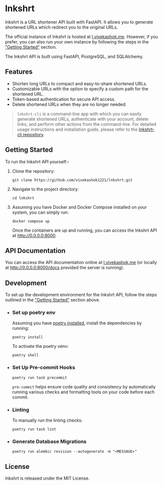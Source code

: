 # lnkshrt

lnkshrt is a URL shortener API built with FastAPI. It allows you to generate shortened URLs which redirect you to the original URLs.

The official instance of lnkshrt is hosted at [l.vivekashok.me](https://l.vivekashok.me). However, if you prefer, you can also run your own instance by following the steps in the ["Getting Started"](#getting-started) section.

The lnkshrt API is built using FastAPI, PostgreSQL, and SQLAlchemy.

## Features

- Shorten long URLs to compact and easy-to-share shortened URLs.
- Customizable URLs with the option to specify a custom path for the shortened URL.
- Token-based authentication for secure API access.
- Delete shortened URLs when they are no longer needed.


> `lnkshrt-cli` is a command-line app with which you can easily generate shortened URLs, authenticate with your account, delete links, and perform other actions from the command-line. For detailed usage instructions and installation guide, please refer to the [lnkshrt-cli repository](https://github.com/vivekashok1221/lnkshrt-cli).


## Getting Started
To run the lnkshrt API yourself:-

1. Clone the repository:
   ```shell
   git clone https://github.com/vivekashok1221/lnkshrt.git
   ```

2. Navigate to the project directory:
   ```shell
   cd lnkshrt
   ```

3. Assuming you have Docker and Docker Compose installed on your system, you can simply run:
   ```shell
   docker compose up
   ```
   Once the containers are up and running, you can access the lnkshrt API at http://0.0.0.0:8000.


## API Documentation

You can access the API documentation online at [l.vivekashok.me](https://l.vivekashok.me) (or locally at http://0.0.0.0:8000/docs provided the server is running).


## Development

To set up the development environment for the lnkshrt API, follow the steps outlined in the ["Getting Started"](#getting-started) section above.

- ### Set up poetry env

   Assuming you have [poetry installed](https://python-poetry.org/docs/#installation), install the dependencies by running:
   ```shell
   poetry install
   ```

   To activate the poetry venv:
   ```shell
   poetry shell
   ```

- ### Set Up Pre-commit Hooks
   ```shell
   poetry run task precommit
   ```
   `pre-commit`  helps ensure code quality and consistency by automatically running various checks and formatting tools on your code before each commit.

- ### Linting

   To manually run the linting checks:
   ```shell
   poetry run task lint
   ```

- ### Generate Database Migrations
   ```shell
   poetry run alembic revision --autogenerate -m "<MESSAGE>"
   ```

## License

lnkshrt is released under the MIT License.
